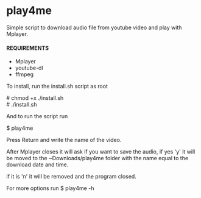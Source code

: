 # play4me
Simple script to download audio file from youtube video and play with Mplayer.

#### REQUIREMENTS ####
- Mplayer
- youtube-dl
- ffmpeg

To install, run the install.sh script as root

\# chmod +x ./install.sh
<br >
\# ./install.sh

And to run the script run 

\$ play4me

Press Return and write the name of the video.

After Mplayer closes it will ask if you want to save the audio,
if yes 'y' it will be moved to the ~Downloads/play4me folder with the name equal to the download date and time.

if it is 'n' it will be removed and the program closed.

For more options run
\$ play4me -h
